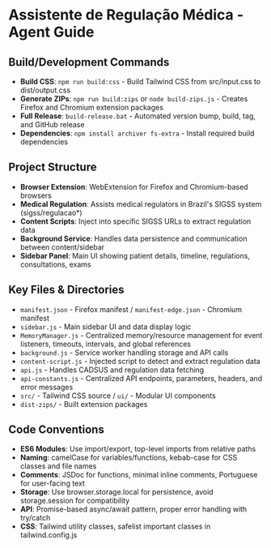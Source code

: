# Assistente de Regulação Médica - Agent Guide

## Build/Development Commands
- **Build CSS**: `npm run build:css` - Build Tailwind CSS from src/input.css to dist/output.css
- **Generate ZIPs**: `npm run build:zips` or `node build-zips.js` - Creates Firefox and Chromium extension packages
- **Full Release**: `build-release.bat` - Automated version bump, build, tag, and GitHub release
- **Dependencies**: `npm install archiver fs-extra` - Install required build dependencies

## Project Structure
- **Browser Extension**: WebExtension for Firefox and Chromium-based browsers
- **Medical Regulation**: Assists medical regulators in Brazil's SIGSS system (sigss/regulacao*)
- **Content Scripts**: Inject into specific SIGSS URLs to extract regulation data
- **Background Service**: Handles data persistence and communication between content/sidebar
- **Sidebar Panel**: Main UI showing patient details, timeline, regulations, consultations, exams

## Key Files & Directories
- `manifest.json` - Firefox manifest / `manifest-edge.json` - Chromium manifest
- `sidebar.js` - Main sidebar UI and data display logic
- `MemoryManager.js` - Centralized memory/resource management for event listeners, timeouts, intervals, and global references
- `background.js` - Service worker handling storage and API calls
- `content-script.js` - Injected script to detect and extract regulation data
- `api.js` - Handles CADSUS and regulation data fetching
- `api-constants.js` - Centralized API endpoints, parameters, headers, and error messages
- `src/` - Tailwind CSS source / `ui/` - Modular UI components
- `dist-zips/` - Built extension packages

## Code Conventions
- **ES6 Modules**: Use import/export, top-level imports from relative paths
- **Naming**: camelCase for variables/functions, kebab-case for CSS classes and file names
- **Comments**: JSDoc for functions, minimal inline comments, Portuguese for user-facing text
- **Storage**: Use browser.storage.local for persistence, avoid storage.session for compatibility
- **API**: Promise-based async/await pattern, proper error handling with try/catch
- **CSS**: Tailwind utility classes, safelist important classes in tailwind.config.js
